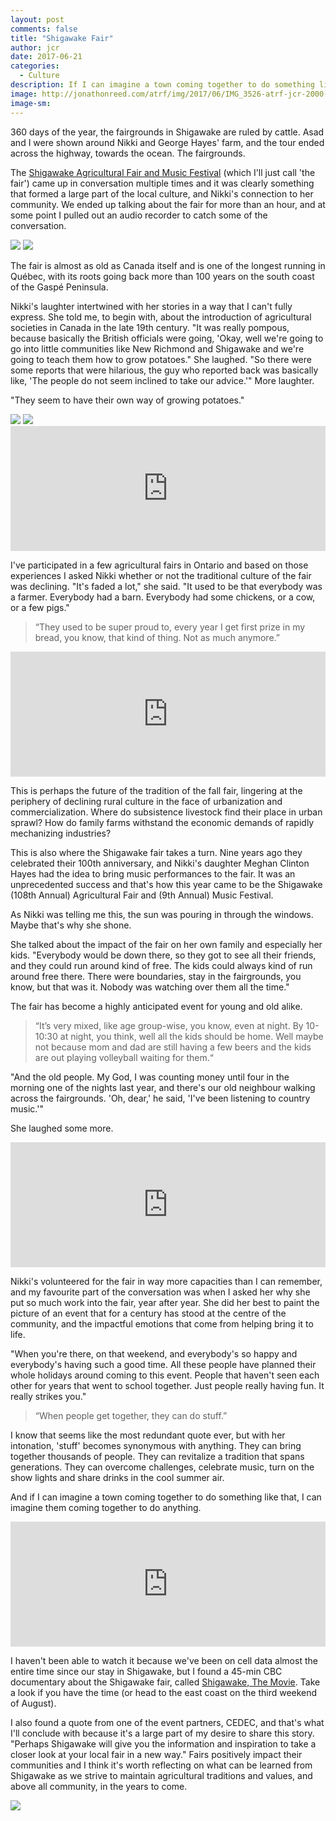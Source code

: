 ```yaml
---
layout: post
comments: false
title: "Shigawake Fair"
author: jcr
date: 2017-06-21
categories:
  - Culture
description: If I can imagine a town coming together to do something like that, I can imagine them coming together to do anything.
image: http://jonathonreed.com/atrf/img/2017/06/IMG_3526-atrf-jcr-2000-web.jpg
image-sm:
---
```


360 days of the year, the fairgrounds in Shigawake are ruled by cattle. Asad and I were shown around Nikki and George Hayes' farm, and the tour ended across the highway, towards the ocean. The fairgrounds.

The <a href="http://shigawakefair.ca/" target="blank">Shigawake Agricultural Fair and Music Festival</a> (which I'll just call 'the fair') came up in conversation multiple times and it was clearly something that formed a large part of the local culture, and Nikki's connection to her community. We ended up talking about the fair for more than an hour, and at some point I pulled out an audio recorder to catch some of the conversation.

<img src="http://jonathonreed.com/atrf/img/2017/06/IMG_3524-HDR-atrf-jcr-2000-web.jpg">

<img src="http://jonathonreed.com/atrf/img/2017/06/poster-fair.jpg">

The fair is almost as old as Canada itself and is one of the longest running in Québec, with its roots going back more than 100 years on the south coast of the Gaspé Peninsula.

Nikki's laughter intertwined with her stories in a way that I can't fully express. She told me, to begin with, about the introduction of agricultural societies in Canada in the late 19th century. "It was really pompous, because basically the British officials were going, 'Okay, well we're going to go into little communities like New Richmond and Shigawake and we're going to teach them how to grow potatoes." She laughed. "So there were some reports that were hilarious, the guy who reported back was basically like, 'The people do not seem inclined to take our advice.'" More laughter.

"They seem to have their own way of growing potatoes." 

<img src="http://jonathonreed.com/atrf/img/2017/06/IMG_3548-atrf-jcr-2000-web.jpg">

<img src="http://jonathonreed.com/atrf/img/2017/06/IMG_3547-atrf-jcr-2000-web.jpg">

<iframe width="100%" height="200" scrolling="no" frameborder="no" src="https://w.soundcloud.com/player/?url=https%3A//api.soundcloud.com/tracks/348783474&amp;color=%23ff5500&amp;auto_play=false&amp;hide_related=false&amp;show_comments=true&amp;show_user=true&amp;show_reposts=false&amp;show_teaser=true&amp;visual=true"></iframe>

I've participated in a few agricultural fairs in Ontario and based on those experiences I asked Nikki whether or not the traditional culture of the fair was declining. "It's faded a lot," she said. "It used to be that everybody was a farmer. Everybody had a barn. Everybody had some chickens, or a cow, or a few pigs."

<blockquote>&ldquo;They used to be super proud to, every year I get first prize in my bread, you know, that kind of thing. Not as much anymore.&rdquo;</blockquote>

<iframe width="100%" height="200" scrolling="no" frameborder="no" src="https://w.soundcloud.com/player/?url=https%3A//api.soundcloud.com/tracks/348783466&amp;color=%23ff5500&amp;auto_play=false&amp;hide_related=false&amp;show_comments=true&amp;show_user=true&amp;show_reposts=false&amp;show_teaser=true&amp;visual=true"></iframe>

This is perhaps the future of the tradition of the fall fair, lingering at the periphery of declining rural culture in the face of urbanization and commercialization. Where do subsistence livestock find their place in urban sprawl? How do family farms withstand the economic demands of rapidly mechanizing industries? 

This is also where the Shigawake fair takes a turn. Nine years ago they celebrated their 100th anniversary, and Nikki's daughter Meghan Clinton Hayes had the idea to bring music performances to the fair. It was an unprecedented success and that's how this year came to be the Shigawake (108th Annual) Agricultural Fair and (9th Annual) Music Festival.

As Nikki was telling me this, the sun was pouring in through the windows. Maybe that's why she shone. 

She talked about the impact of the fair on her own family and especially her kids. "Everybody would be down there, so they got to see all their friends, and they could run around kind of free. The kids could always kind of run around free there. There were boundaries, stay in the fairgrounds, you know, but that was it. Nobody was watching over them all the time."

The fair has become a highly anticipated event for young and old alike.

<blockquote>&ldquo;It&rsquo;s very mixed, like age group-wise, you know, even at night. By 10-10:30 at night, you think, well all the kids should be home. Well maybe not because mom and dad are still having a few beers and the kids are out playing volleyball waiting for them.&ldquo;</blockquote>

"And the old people. My God, I was counting money until four in the morning one of the nights last year, and there's our old neighbour walking across the fairgrounds. 'Oh, dear,' he said, 'I've been listening to country music.'" 

She laughed some more.

<iframe width="100%" height="200" scrolling="no" frameborder="no" src="https://w.soundcloud.com/player/?url=https%3A//api.soundcloud.com/tracks/348783455&amp;color=%23ff5500&amp;auto_play=false&amp;hide_related=false&amp;show_comments=true&amp;show_user=true&amp;show_reposts=false&amp;show_teaser=true&amp;visual=true"></iframe>

Nikki's volunteered for the fair in way more capacities than I can remember, and my favourite part of the conversation was when I asked her why she put so much work into the fair, year after year. She did her best to paint the picture of an event that for a century has stood at the centre of the community, and the impactful emotions that come from helping bring it to life.

"When you're there, on that weekend, and everybody's so happy and everybody's having such a good time. All these people have planned their whole holidays around coming to this event. People that haven't seen each other for years that went to school together. Just people really having fun. It really strikes you."

<blockquote>&ldquo;When people get together, they can do stuff.&rdquo;</blockquote>

I know that seems like the most redundant quote ever, but with her intonation, 'stuff' becomes synonymous with anything. They can bring together thousands of people. They can revitalize a tradition that spans generations. They can overcome challenges, celebrate music, turn on the show lights and share drinks in the cool summer air.

And if I can imagine a town coming together to do something like that, I can imagine them coming together to do anything.

<iframe width="100%" height="200" scrolling="no" frameborder="no" src="https://w.soundcloud.com/player/?url=https%3A//api.soundcloud.com/tracks/348783445&amp;color=%23ff5500&amp;auto_play=false&amp;hide_related=false&amp;show_comments=true&amp;show_user=true&amp;show_reposts=false&amp;show_teaser=true&amp;visual=true"></iframe>

I haven't been able to watch it because we've been on cell data almost the entire time since our stay in Shigawake, but I found a 45-min CBC documentary about the Shigawake fair, called <a href="http://watch.cbc.ca/absolutely-canadian/season-2016/the-shigawake-movie/38e815a-00a8632909e">Shigawake, The Movie</a>. Take a look if you have the time (or head to the east coast on the third weekend of August).

I also found a quote from one of the event partners, CEDEC, and that's what I'll conclude with because it's a large part of my desire to share this story. "Perhaps Shigawake will give you the information and inspiration to take a closer look at your local fair in a new way." Fairs positively impact their communities and I think it's worth reflecting on what can be learned from Shigawake as we strive to maintain agricultural traditions and values, and above all community, in the years to come.

<img src="http://jonathonreed.com/atrf/img/2017/06/IMG_3557-atrf-jcr-2000-web.jpg">